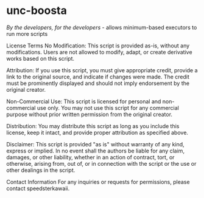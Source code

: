 # unc-boosta

*By the developers, for the developers* - allows minimum-based executors to run more scripts

License Terms
No Modification:
This script is provided as-is, without any modifications. Users are not allowed to modify, adapt, or create derivative works based on this script.

Attribution:
If you use this script, you must give appropriate credit, provide a link to the original source, and indicate if changes were made. The credit must be prominently displayed and should not imply endorsement by the original creator.

Non-Commercial Use:
This script is licensed for personal and non-commercial use only. You may not use this script for any commercial purpose without prior written permission from the original creator.

Distribution:
You may distribute this script as long as you include this license, keep it intact, and provide proper attribution as specified above.

Disclaimer:
This script is provided "as is" without warranty of any kind, express or implied. In no event shall the authors be liable for any claim, damages, or other liability, whether in an action of contract, tort, or otherwise, arising from, out of, or in connection with the script or the use or other dealings in the script.

Contact Information
For any inquiries or requests for permissions, please contact speedsterkawaii.
